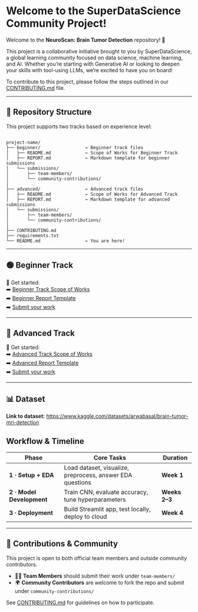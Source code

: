 # Welcome to the SuperDataScience Community Project!

Welcome to the **NeuroScan: Brain Tumor Detection** repository! 🎉

This project is a collaborative initiative brought to you by SuperDataScience, a global learning community focused on data science, machine learning, and AI. Whether you’re starting with Generative AI or looking to deepen your skills with tool-using LLMs, we’re excited to have you on board!

To contribute to this project, please follow the steps outlined in our [CONTRIBUTING.md](./CONTRIBUTING.md) file.

---

## 📂 Repository Structure

This project supports two tracks based on experience level:

```

project-name/
├── beginner/                 ← Beginner track files
│   ├── README.md             ← Scope of Works for Beginner Track
│   ├── REPORT.md             ← Markdown template for beginner submissions
│   └── submissions/
│       ├── team-members/
│       └── community-contributions/
│
├── advanced/                 ← Advanced track files
│   ├── README.md             ← Scope of Works for Advanced Track
│   ├── REPORT.md             ← Markdown template for advanced submissions
│   └── submissions/
│       ├── team-members/
│       └── community-contributions/
│
├── CONTRIBUTING.md
├── requirements.txt
└── README.md                 ← You are here!

```

---

## 🟢 Beginner Track



📌 Get started:  
➡️ [Beginner Track Scope of Works](./beginner/README.md)  
➡️ [Beginner Report Template](./beginner/REPORT.md)  
➡️ [Submit your work](./beginner/submissions/)  

---

## 🔴 Advanced Track



📌 Get started:  
➡️ [Advanced Track Scope of Works](./advanced/README.md)  
➡️ [Advanced Report Template](./advanced/REPORT.md)  
➡️ [Submit your work](./advanced/submissions/)  

---

## 📊 Dataset

**Link to dataset:** https://www.kaggle.com/datasets/arwabasal/brain-tumor-mri-detection

## Workflow & Timeline

| Phase                     | Core Tasks                                                | Duration      |
| ------------------------- | --------------------------------------------------------- | ------------- |
| **1 · Setup + EDA**       | Load dataset, visualize, preprocess, answer EDA questions | **Week 1**    |
| **2 · Model Development** | Train CNN, evaluate accuracy, tune hyperparameters        | **Weeks 2–3** |
| **3 · Deployment**        | Build Streamlit app, test locally, deploy to cloud        | **Week 4**    |


---

## 🙌 Contributions & Community

This project is open to both official team members and outside community contributors.

* 🧑‍💻 **Team Members** should submit their work under `team-members/`  
* 🌍 **Community Contributors** are welcome to fork the repo and submit under `community-contributions/`  

See [CONTRIBUTING.md](./CONTRIBUTING.md) for guidelines on how to participate.